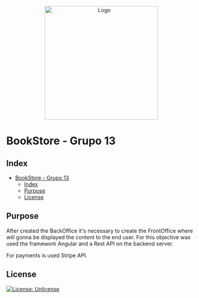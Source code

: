 <p align="center">
<img src="https://i.pinimg.com/736x/b2/38/01/b238018c0a4861898f3f44f78ce3eb2c.jpg" alt="Logo" width="300" />
</p>

# BookStore - Grupo 13


## Index

- [BookStore - Grupo 13](#bookstore---grupo-13)
  - [Index](#index)
  - [Purpose](#purpose)
  - [License](#license)


## Purpose

After created the BackOffice it's necessary to create the FrontOffice where will gonna be displayed the content to the end user. For this objective was used the framework Angular and a Rest API on the backend server.

For payments is used Stripe API.

## License

[![License: Unlicense](https://img.shields.io/badge/license-Unlicense-blue.svg)](http://unlicense.org/)